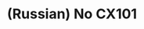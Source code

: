 ---
layout: default
category: mega
lang: en
title: (Russian) No CX101
slug: no-cx101
tags: baka-baka emo fan sux 
postid: 900
translated: no
---